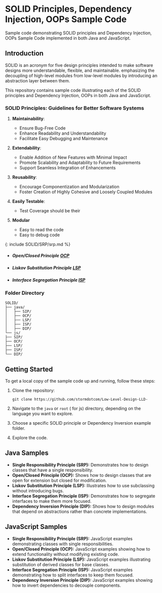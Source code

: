 
# SOLID Principles, Dependency Injection, OOPs Sample Code

Sample code demonstrating SOLID principles and Dependency Injection, OOPs Sample Code implemented in both Java and JavaScript.


## Introduction

SOLID is an acronym for five design principles intended to make software designs more understandable, flexible, and maintainable. emphasizing the decoupling of high-level modules from low-level modules by introducing an abstraction layer between them.

This repository contains sample code illustrating each of the SOLID principles and Dependency Injection, OOPs in both Java and JavaScript.

### SOLID Principles: Guidelines for Better Software Systems

1. **Maintainability**:
   - Ensure Bug-Free Code
   - Enhance Readability and Understandability
   - Facilitate Easy Debugging and Maintenance

2. **Extendability**:
   - Enable Addition of New Features with Minimal Impact
   - Promote Scalability and Adaptability to Future Requirements
   - Support Seamless Integration of Enhancements

3. **Reusability**:
   - Encourage Componentization and Modularization
   - Foster Creation of Highly Cohesive and Loosely Coupled Modules

4. **Easily Testable**:
    - Test Coverage should be their
    
5.  **Modular**
    - Easy to read the code
    - Easy to debug code

{: include SOLID/SRP/srp.md %}

 - ##### Open/Closed Principle [OCP](SOLID/OCP/ocp.md)
 - ##### Liskov Substitution Principle [LSP](SOLID/LSP/lsp.md)
 - ##### Interface Segregation Principle   [ISP](SOLID/ISP/isp.md)

### Folder Directory
```
SOLID/
├── java/
│   ├── SIP/
│   ├── OCP/
│   ├── LSP/
│   ├── ISP/
│   ├── DIP/
└── js/
├── SIP/
├── OCP/
├── LSP/
├── ISP/
└── DIP/
```

## Getting Started

To get a local copy of the sample code up and running, follow these steps:

1. Clone the repository:

   ```
   git clone https://github.com/stormdotcom/Low-Level-Design-LLD-
   ```

2. Navigate to the `java` or `root` ( for js)  directory, depending on the language you want to explore.

3. Choose a specific SOLID principle or Dependency Inversion example folder.

4. Explore the code.

## Java Samples

- **Single Responsibility Principle (SRP):** Demonstrates how to design classes that have a single responsibility.
- **Open/Closed Principle (OCP):** Shows how to design classes that are open for extension but closed for modification.
- **Liskov Substitution Principle (LSP):** Illustrates how to use subclassing without introducing bugs.
- **Interface Segregation Principle (ISP):** Demonstrates how to segregate interfaces to make them more focused.
- **Dependency Inversion Principle (DIP):** Shows how to design modules that depend on abstractions rather than concrete implementations.

## JavaScript Samples

- **Single Responsibility Principle (SRP):** JavaScript examples demonstrating classes with single responsibilities.
- **Open/Closed Principle (OCP):** JavaScript examples showing how to extend functionality without modifying existing code.
- **Liskov Substitution Principle (LSP):** JavaScript examples illustrating substitution of derived classes for base classes.
- **Interface Segregation Principle (ISP):** JavaScript examples demonstrating how to split interfaces to keep them focused.
- **Dependency Inversion Principle (DIP):** JavaScript examples showing how to invert dependencies to decouple components.
